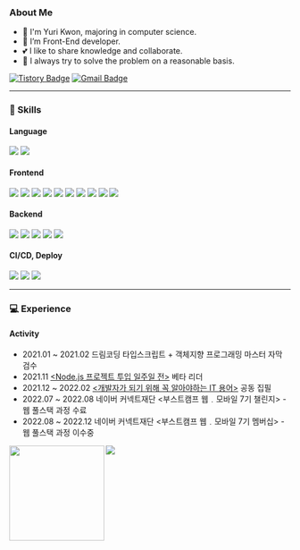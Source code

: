 ###  About Me


- 👋 I'm Yuri Kwon, majoring in computer science. <br>
- 💬 I’m Front-End developer.
- 💕 I like to share knowledge and collaborate.
- 🔑 I always try to solve the problem on a reasonable basis.

[![Tistory Badge](https://img.shields.io/badge/Blog-Yuri's%20Dev%20Note-ff69b4)](https://jiyusu99.tistory.com/)
[![Gmail Badge](https://img.shields.io/badge/Gmail-EA4335?style=flat&logo=Gmail&logoColor=white)](mailto:99jiyusu@gmail.com) 

---
<!--  🔧⚒⚒🛠 -->
### 🔧 Skills
#### Language
<div>
  <img src="https://img.shields.io/badge/JavaScript-F7DF1E?style=flat-square&logo=JavaScript&logoColor=black"/>
  <img src="https://img.shields.io/badge/TypeScript-3178C6?style=flat-square&logo=TypeScript&logoColor=white"/>
</div>

#### Frontend
<div>
  <img src="https://img.shields.io/badge/HTML5-E34F26?style=flat-square&logo=HTML5&logoColor=white"/>
  <img src="https://img.shields.io/badge/CSS3-1572B6?style=flat-square&logo=CSS3&logoColor=white"/>
  <img src="https://img.shields.io/badge/React-61DAFB?style=flat-square&logo=React&logoColor=white"/>
  <img src="https://img.shields.io/badge/Vue.js-42d392?style=flat-square&logo=Vue.js&logoColor=white"/>
  <img src="https://img.shields.io/badge/Sass-CC6699?style=flat-square&logo=Sass&logoColor=white"/>
  <img src="https://img.shields.io/badge/styled components-DB7093?style=flat-square&logo=styled-components&logoColor=white"/>
  <img src="https://img.shields.io/badge/Webpack-8DD6F9?style=flat-square&logo=Webpack&logoColor=white"/>
  <img src="https://img.shields.io/badge/-zustand-brown"/>
  <img src="https://img.shields.io/badge/-recoil-blue"/>
  <img src="https://img.shields.io/badge/-Vite-blueviolet"/>

  

</div>

#### Backend
<div>
  <img src="https://img.shields.io/badge/Node.js-339933?style=flat-square&logo=Node.js&logoColor=white"/>
  <img src="https://img.shields.io/badge/Express-000000?style=flat-square&logo=Express&logoColor=white"/>
  <img src="https://img.shields.io/badge/NestJS-E0234E?style=flat-square&logo=NestJS&logoColor=white"/>
<img src="https://img.shields.io/badge/MySQL-4479A1?style=flat-square&logo=MySQL&logoColor=white"/>
<img src="https://img.shields.io/badge/MongoDB-47A248?style=flat-square&logo=MongoDB&logoColor=white"/>
</div>

#### CI/CD, Deploy
<div>
  <img src="https://img.shields.io/badge/Heroku-430098?style=flat-square&logo=Heroku&logoColor=white"/>
  <img src="https://img.shields.io/badge/Nginx-009639?style=flat-square&logo=Nginx&logoColor=white"/>
  <img src="https://img.shields.io/badge/Github Actions-2088FF?style=flat-square&logo=Github Actions&logoColor=white"/>
</div>

---
### 💻 Experience
<!-- #### Development
- 2020.09 ~ 2020.11 호텔 관리 페이지 개발 <br>
  (`Javascript`, `Node.js`, `EJS`,` MySQL`)
- 2020.12 ~ 2021.12 Mobigen UI 솔루션 연구팀 인턴 <br>
  (`Javascript`, `AngularJS`, `Java`, `Spring Boot`, `MyBatis`, `docker`, `SonarQube`)
- 2022.04 ~ 2022.06 코딩 문제 추천 서비스 COALA 웹 개발 <br>
  (`Javascript`, `VueJS`, `Node.js`, `MySQL`)
- 2022.05 ~ 2022.07 프로젝트/스터디 모집 플랫폼 Promentous 개발 <br>
  (`Javascript`, `VueJS`, `Node.js`, `MySQL`, `AWS`)
 -->
#### Activity
- 2021.01 ~ 2021.02 드림코딩 타입스크립트 + 객체지향 프로그래밍 마스터 자막 검수
- 2021.11 [<Node.js 프로젝트 투입 일주일 전>](http://www.yes24.com/Product/Goods/105847907) 베타 리더
- 2021.12 ~ 2022.02 [<개발자가 되기 위해 꼭 알아야하는 IT 용어>](https://www.aladin.co.kr/shop/wproduct.aspx?ItemId=295246586) 공동 집필
- 2022.07 ~ 2022.08 네이버 커넥트재단 <부스트캠프 웹﹒모바일 7기 챌린지> - 웹 풀스택 과정 수료
- 2022.08 ~ 2022.12 네이버 커넥트재단 <부스트캠프 웹﹒모바일 7기 멤버십> - 웹 풀스택 과정 이수중

<!-- <a href="https://github.com/YuriKwon/github-profile-trophy"><h2>🏆 Github Profile Trophy</h2></a>
<a href="https://github.com/YuriKwon/github-profile-trophy">
  <img width=800 src="https://github-profile-trophy.vercel.app/?username=YuriKwon&column=8&theme=gruvbox&no-frame=true"/>
</a>
 -->
<!-- --- -->
<!-- [![Top Langs](https://github-readme-stats.vercel.app/api/top-langs/?username=YuriKwon&layout=compact)](https://github.com/anuraghazra/github-readme-stats)-->

<div>
  <img height="170" align="left" src="https://github-readme-stats.vercel.app/api?username=YuriKwon&count_private=true&show_icons=true&theme=radical&include_all_commits=true" />
  <img src="http://mazassumnida.wtf/api/v2/generate_badge?boj=jiyusu99">
  <!--   <img src="https://github-readme-stats.vercel.app/api/top-langs/?username=YuriKwon&layout=compact" /> -->
</div>

<!-- [![Readme Card](https://github-readme-stats.vercel.app/api/pin/?username=YuriKwon&repo=TIL)](https://github.com/YuriKwon/github-readme-stats) -->
